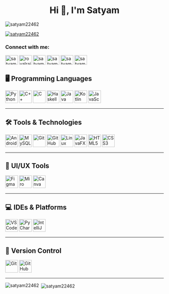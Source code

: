 <h1 align="center">Hi 👋, I'm Satyam</h1>
<p align="left"> <img src="https://komarev.com/ghpvc/?username=satyam22462&label=Profile%20views&color=0e75b6&style=flat" alt="satyam22462" /> </p>

<p align="left"> <a href="https://github.com/ryo-ma/github-profile-trophy"><img src="https://github-profile-trophy.vercel.app/?username=satyam22462" alt="satyam22462" /></a> </p>


<h3 align="left">Connect with me:</h3>
<p align="left">
<a href="https://linkedin.com/in/satyam rajput" target="blank"><img align="center" src="https://raw.githubusercontent.com/rahuldkjain/github-profile-readme-generator/master/src/images/icons/Social/linked-in-alt.svg" alt="satyam rajput" height="30" width="40" /></a>
<a href="https://instagram.com/royalrajput00570" target="blank"><img align="center" src="https://raw.githubusercontent.com/rahuldkjain/github-profile-readme-generator/master/src/images/icons/Social/instagram.svg" alt="royalrajput00570" height="30" width="40" /></a>
<a href="https://codeforces.com/profile/satyamvaths00570" target="blank"><img align="center" src="https://raw.githubusercontent.com/rahuldkjain/github-profile-readme-generator/master/src/images/icons/Social/codeforces.svg" alt="satyamvaths00570" height="30" width="40" /></a>
<a href="https://www.leetcode.com/satyam_rajput01" target="blank"><img align="center" src="https://raw.githubusercontent.com/rahuldkjain/github-profile-readme-generator/master/src/images/icons/Social/leet-code.svg" alt="satyam_rajput01" height="30" width="40" /></a>
<a href="https://www.codechef.com/users/satyam22462" target="blank"><img align="center" src="https://cdn.jsdelivr.net/npm/simple-icons@3.1.0/icons/codechef.svg" alt="satyam22462" height="30" width="40" /></a>
<a href="https://www.hackerrank.com/satyam22462" target="blank"><img align="center" src="https://raw.githubusercontent.com/rahuldkjain/github-profile-readme-generator/master/src/images/icons/Social/hackerrank.svg" alt="satyam22462" height="30" width="40" /></a>

</p>

## 🖥️ Programming Languages

<p align="left">
  <img src="https://cdn.jsdelivr.net/gh/devicons/devicon/icons/python/python-original.svg" alt="Python" width="40" height="40"/>
  <img src="https://cdn.jsdelivr.net/gh/devicons/devicon/icons/cplusplus/cplusplus-original.svg" alt="C++" width="40" height="40"/>
  <img src="https://cdn.jsdelivr.net/gh/devicons/devicon/icons/c/c-original.svg" alt="C" width="40" height="40"/>
  <img src="https://cdn.jsdelivr.net/gh/devicons/devicon/icons/haskell/haskell-original.svg" alt="Haskell" width="40" height="40"/>
  <img src="https://cdn.jsdelivr.net/gh/devicons/devicon/icons/java/java-original.svg" alt="Java" width="40" height="40"/>
  <img src="https://cdn.jsdelivr.net/gh/devicons/devicon/icons/kotlin/kotlin-original.svg" alt="Kotlin" width="40" height="40"/>
  <img src="https://cdn.jsdelivr.net/gh/devicons/devicon/icons/javascript/javascript-original.svg" alt="JavaScript" width="40" height="40"/>
</p>

---

## 🛠️ Tools & Technologies

<p align="left">
  <img src="https://cdn.jsdelivr.net/gh/devicons/devicon/icons/androidstudio/androidstudio-original.svg" alt="Android Studio" width="40" height="40"/>
  <img src="https://cdn.jsdelivr.net/gh/devicons/devicon/icons/mysql/mysql-original-wordmark.svg" alt="MySQL" width="40" height="40"/>
  <img src="https://cdn.jsdelivr.net/gh/devicons/devicon/icons/git/git-original.svg" alt="Git" width="40" height="40"/>
  <img src="https://cdn.jsdelivr.net/gh/devicons/devicon/icons/github/github-original.svg" alt="GitHub" width="40" height="40"/>
  <img src="https://cdn.jsdelivr.net/gh/devicons/devicon/icons/linux/linux-original.svg" alt="Linux" width="40" height="40"/>
  <img src="https://cdn.jsdelivr.net/gh/devicons/devicon/icons/java/java-original.svg" alt="JavaFX" width="40" height="40"/>
  <img src="https://cdn.jsdelivr.net/gh/devicons/devicon/icons/html5/html5-original.svg" alt="HTML5" width="40" height="40"/>
  <img src="https://cdn.jsdelivr.net/gh/devicons/devicon/icons/css3/css3-original.svg" alt="CSS3" width="40" height="40"/>
</p>

---

## 🎨 UI/UX Tools

<p align="left">
  <img src="https://cdn.jsdelivr.net/gh/devicons/devicon/icons/figma/figma-original.svg" alt="Figma" width="40" height="40"/>
  <img src="https://img.icons8.com/color/48/000000/miro.png" alt="Miro" width="40" height="40"/>
  <img src="https://img.icons8.com/color/48/000000/canva.png" alt="Canva" width="40" height="40"/>
</p>

---

## 💻 IDEs & Platforms

<p align="left">
  <img src="https://cdn.jsdelivr.net/gh/devicons/devicon/icons/vscode/vscode-original.svg" alt="VS Code" width="40" height="40"/>
  <img src="https://cdn.jsdelivr.net/gh/devicons/devicon/icons/pycharm/pycharm-original.svg" alt="PyCharm" width="40" height="40"/>
  <img src="https://cdn.jsdelivr.net/gh/devicons/devicon/icons/intellij/intellij-original.svg" alt="IntelliJ IDEA" width="40" height="40"/>
</p>

---

## 🔄 Version Control

<p align="left">
  <img src="https://cdn.jsdelivr.net/gh/devicons/devicon/icons/git/git-original.svg" alt="Git" width="40" height="40"/>
  <img src="https://cdn.jsdelivr.net/gh/devicons/devicon/icons/github/github-original.svg" alt="GitHub" width="40" height="40"/>
</p>

---

<p><img align="left" src="https://github-readme-stats.vercel.app/api/top-langs?username=satyam22462&show_icons=true&locale=en&layout=compact" alt="satyam22462" /></p>

<p>&nbsp;<img align="center" src="https://github-readme-stats.vercel.app/api?username=satyam22462&show_icons=true&locale=en" alt="satyam22462" /></p>
